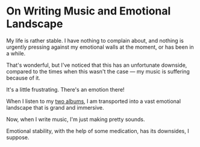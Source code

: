 # On Writing Music and Emotional Landscape

My life is rather stable. I have nothing to complain about, and nothing
is urgently pressing against my emotional walls at the moment, or has been
in a while.

That's wonderful, but I've noticed that this has an unfortunate downside,
compared to the times when this wasn't the case — my music is suffering
because of it.

It's a little frustrating. There's an emotion there!

When I listen to my [two albums](https://www.kennethreitz.org/music/), I am
transported into a vast emotional landscape that is grand and immersive.

Now, when I write music, I'm just making pretty sounds.

Emotional stability, with the help of some medication, has its downsides, I suppose.